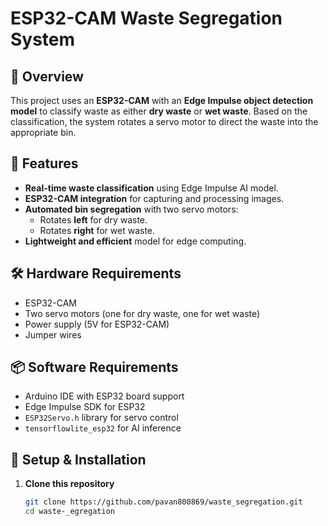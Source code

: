 # ESP32-CAM Waste Segregation System

## 📌 Overview
This project uses an **ESP32-CAM** with an **Edge Impulse object detection model** to classify waste as either **dry waste** or **wet waste**. Based on the classification, the system rotates a servo motor to direct the waste into the appropriate bin.

## 🚀 Features
- **Real-time waste classification** using Edge Impulse AI model.
- **ESP32-CAM integration** for capturing and processing images.
- **Automated bin segregation** with two servo motors:
  - Rotates **left** for dry waste.
  - Rotates **right** for wet waste.
- **Lightweight and efficient** model for edge computing.

## 🛠️ Hardware Requirements
- ESP32-CAM  
- Two servo motors (one for dry waste, one for wet waste)  
- Power supply (5V for ESP32-CAM)  
- Jumper wires  

## 📦 Software Requirements
- Arduino IDE with ESP32 board support  
- Edge Impulse SDK for ESP32  
- `ESP32Servo.h` library for servo control  
- `tensorflowlite_esp32` for AI inference  

## 🔧 Setup & Installation
1. **Clone this repository**  
   ```sh
   git clone https://github.com/pavan800869/waste_segregation.git
   cd waste-_egregation

